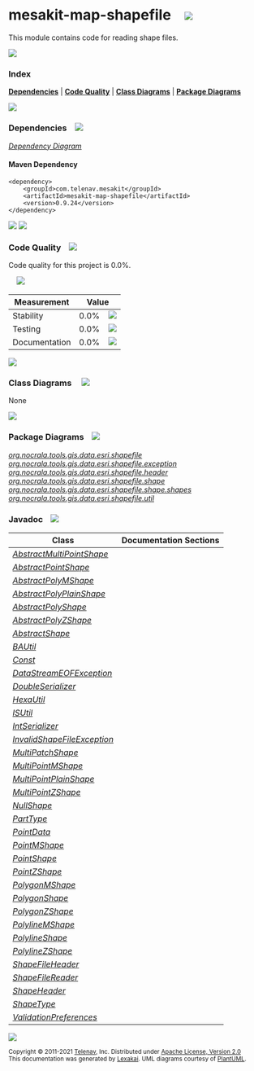 [//]: # (start-user-text)



[//]: # (end-user-text)

# mesakit-map-shapefile &nbsp;&nbsp; <img src="https://telenav.github.io/telenav-assets/images/icons/gears-32.png" srcset="https://telenav.github.io/telenav-assets/images/icons/gears-32-2x.png 2x"/>

This module contains code for reading shape files.

<img src="https://telenav.github.io/telenav-assets/images/separators/horizontal-line-512.png" srcset="https://telenav.github.io/telenav-assets/images/separators/horizontal-line-512-2x.png 2x"/>

### Index



[**Dependencies**](#dependencies) | [**Code Quality**](#code-quality) | [**Class Diagrams**](#class-diagrams) | [**Package Diagrams**](#package-diagrams)

<img src="https://telenav.github.io/telenav-assets/images/separators/horizontal-line-512.png" srcset="https://telenav.github.io/telenav-assets/images/separators/horizontal-line-512-2x.png 2x"/>

### Dependencies <a name="dependencies"></a> &nbsp;&nbsp; <img src="https://telenav.github.io/telenav-assets/images/icons/dependencies-32.png" srcset="https://telenav.github.io/telenav-assets/images/icons/dependencies-32-2x.png 2x"/>

[*Dependency Diagram*](https://www.mesakit.org/0.9.24/lexakai/mesakit/mesakit-map/shapefile/documentation/diagrams/dependencies.svg)

#### Maven Dependency

    <dependency>
        <groupId>com.telenav.mesakit</groupId>
        <artifactId>mesakit-map-shapefile</artifactId>
        <version>0.9.24</version>
    </dependency>

<img src="https://telenav.github.io/telenav-assets/images/separators/horizontal-line-128.png" srcset="https://telenav.github.io/telenav-assets/images/separators/horizontal-line-128-2x.png 2x"/>

[//]: # (start-user-text)



[//]: # (end-user-text)

<img src="https://telenav.github.io/telenav-assets/images/separators/horizontal-line-128.png" srcset="https://telenav.github.io/telenav-assets/images/separators/horizontal-line-128-2x.png 2x"/>

### Code Quality <a name="code-quality"></a> &nbsp;&nbsp; <img src="https://telenav.github.io/telenav-assets/images/icons/ruler-32.png" srcset="https://telenav.github.io/telenav-assets/images/icons/ruler-32-2x.png 2x"/>

Code quality for this project is 0.0%.  
  
&nbsp; &nbsp; <img src="https://telenav.github.io/telenav-assets/images/meters/meter-0-96.png" srcset="https://telenav.github.io/telenav-assets/images/meters/meter-0-96-2x.png 2x"/>

| Measurement   | Value                    |
|---------------|--------------------------|
| Stability     | 0.0%&nbsp; &nbsp; <img src="https://telenav.github.io/telenav-assets/images/meters/meter-0-96.png" srcset="https://telenav.github.io/telenav-assets/images/meters/meter-0-96-2x.png 2x"/>     |
| Testing       | 0.0%&nbsp; &nbsp; <img src="https://telenav.github.io/telenav-assets/images/meters/meter-0-96.png" srcset="https://telenav.github.io/telenav-assets/images/meters/meter-0-96-2x.png 2x"/>       |
| Documentation | 0.0%&nbsp; &nbsp; <img src="https://telenav.github.io/telenav-assets/images/meters/meter-0-96.png" srcset="https://telenav.github.io/telenav-assets/images/meters/meter-0-96-2x.png 2x"/> |

<img src="https://telenav.github.io/telenav-assets/images/separators/horizontal-line-128.png" srcset="https://telenav.github.io/telenav-assets/images/separators/horizontal-line-128-2x.png 2x"/>

### Class Diagrams <a name="class-diagrams"></a> &nbsp; &nbsp; <img src="https://telenav.github.io/telenav-assets/images/icons/diagram-40.png" srcset="https://telenav.github.io/telenav-assets/images/icons/diagram-40-2x.png 2x"/>

None

<img src="https://telenav.github.io/telenav-assets/images/separators/horizontal-line-128.png" srcset="https://telenav.github.io/telenav-assets/images/separators/horizontal-line-128-2x.png 2x"/>

### Package Diagrams <a name="package-diagrams"></a> &nbsp;&nbsp; <img src="https://telenav.github.io/telenav-assets/images/icons/box-24.png" srcset="https://telenav.github.io/telenav-assets/images/icons/box-24-2x.png 2x"/>

[*org.nocrala.tools.gis.data.esri.shapefile*](https://www.mesakit.org/0.9.24/lexakai/mesakit/mesakit-map/shapefile/documentation/diagrams/org.nocrala.tools.gis.data.esri.shapefile.svg)  
[*org.nocrala.tools.gis.data.esri.shapefile.exception*](https://www.mesakit.org/0.9.24/lexakai/mesakit/mesakit-map/shapefile/documentation/diagrams/org.nocrala.tools.gis.data.esri.shapefile.exception.svg)  
[*org.nocrala.tools.gis.data.esri.shapefile.header*](https://www.mesakit.org/0.9.24/lexakai/mesakit/mesakit-map/shapefile/documentation/diagrams/org.nocrala.tools.gis.data.esri.shapefile.header.svg)  
[*org.nocrala.tools.gis.data.esri.shapefile.shape*](https://www.mesakit.org/0.9.24/lexakai/mesakit/mesakit-map/shapefile/documentation/diagrams/org.nocrala.tools.gis.data.esri.shapefile.shape.svg)  
[*org.nocrala.tools.gis.data.esri.shapefile.shape.shapes*](https://www.mesakit.org/0.9.24/lexakai/mesakit/mesakit-map/shapefile/documentation/diagrams/org.nocrala.tools.gis.data.esri.shapefile.shape.shapes.svg)  
[*org.nocrala.tools.gis.data.esri.shapefile.util*](https://www.mesakit.org/0.9.24/lexakai/mesakit/mesakit-map/shapefile/documentation/diagrams/org.nocrala.tools.gis.data.esri.shapefile.util.svg)

### Javadoc <a name="code-quality"></a> &nbsp;&nbsp; <img src="https://telenav.github.io/telenav-assets/images/icons/books-24.png" srcset="https://telenav.github.io/telenav-assets/images/icons/books-24-2x.png 2x"/>

| Class | Documentation Sections  |
|-------|-------------------------|
| [*AbstractMultiPointShape*](https://www.mesakit.org/0.9.24/javadoc/mesakit/mesakit-map-shapefile/org/nocrala/tools/gis/data/esri/shapefile/shape/shapes/AbstractMultiPointShape.html) |  |  
| [*AbstractPointShape*](https://www.mesakit.org/0.9.24/javadoc/mesakit/mesakit-map-shapefile/org/nocrala/tools/gis/data/esri/shapefile/shape/shapes/AbstractPointShape.html) |  |  
| [*AbstractPolyMShape*](https://www.mesakit.org/0.9.24/javadoc/mesakit/mesakit-map-shapefile/org/nocrala/tools/gis/data/esri/shapefile/shape/shapes/AbstractPolyMShape.html) |  |  
| [*AbstractPolyPlainShape*](https://www.mesakit.org/0.9.24/javadoc/mesakit/mesakit-map-shapefile/org/nocrala/tools/gis/data/esri/shapefile/shape/shapes/AbstractPolyPlainShape.html) |  |  
| [*AbstractPolyShape*](https://www.mesakit.org/0.9.24/javadoc/mesakit/mesakit-map-shapefile/org/nocrala/tools/gis/data/esri/shapefile/shape/shapes/AbstractPolyShape.html) |  |  
| [*AbstractPolyZShape*](https://www.mesakit.org/0.9.24/javadoc/mesakit/mesakit-map-shapefile/org/nocrala/tools/gis/data/esri/shapefile/shape/shapes/AbstractPolyZShape.html) |  |  
| [*AbstractShape*](https://www.mesakit.org/0.9.24/javadoc/mesakit/mesakit-map-shapefile/org/nocrala/tools/gis/data/esri/shapefile/shape/AbstractShape.html) |  |  
| [*BAUtil*](https://www.mesakit.org/0.9.24/javadoc/mesakit/mesakit-map-shapefile/org/nocrala/tools/gis/data/esri/shapefile/util/BAUtil.html) |  |  
| [*Const*](https://www.mesakit.org/0.9.24/javadoc/mesakit/mesakit-map-shapefile/org/nocrala/tools/gis/data/esri/shapefile/shape/Const.html) |  |  
| [*DataStreamEOFException*](https://www.mesakit.org/0.9.24/javadoc/mesakit/mesakit-map-shapefile/org/nocrala/tools/gis/data/esri/shapefile/exception/DataStreamEOFException.html) |  |  
| [*DoubleSerializer*](https://www.mesakit.org/0.9.24/javadoc/mesakit/mesakit-map-shapefile/org/nocrala/tools/gis/data/esri/shapefile/util/DoubleSerializer.html) |  |  
| [*HexaUtil*](https://www.mesakit.org/0.9.24/javadoc/mesakit/mesakit-map-shapefile/org/nocrala/tools/gis/data/esri/shapefile/util/HexaUtil.html) |  |  
| [*ISUtil*](https://www.mesakit.org/0.9.24/javadoc/mesakit/mesakit-map-shapefile/org/nocrala/tools/gis/data/esri/shapefile/util/ISUtil.html) |  |  
| [*IntSerializer*](https://www.mesakit.org/0.9.24/javadoc/mesakit/mesakit-map-shapefile/org/nocrala/tools/gis/data/esri/shapefile/util/IntSerializer.html) |  |  
| [*InvalidShapeFileException*](https://www.mesakit.org/0.9.24/javadoc/mesakit/mesakit-map-shapefile/org/nocrala/tools/gis/data/esri/shapefile/exception/InvalidShapeFileException.html) |  |  
| [*MultiPatchShape*](https://www.mesakit.org/0.9.24/javadoc/mesakit/mesakit-map-shapefile/org/nocrala/tools/gis/data/esri/shapefile/shape/shapes/MultiPatchShape.html) |  |  
| [*MultiPointMShape*](https://www.mesakit.org/0.9.24/javadoc/mesakit/mesakit-map-shapefile/org/nocrala/tools/gis/data/esri/shapefile/shape/shapes/MultiPointMShape.html) |  |  
| [*MultiPointPlainShape*](https://www.mesakit.org/0.9.24/javadoc/mesakit/mesakit-map-shapefile/org/nocrala/tools/gis/data/esri/shapefile/shape/shapes/MultiPointPlainShape.html) |  |  
| [*MultiPointZShape*](https://www.mesakit.org/0.9.24/javadoc/mesakit/mesakit-map-shapefile/org/nocrala/tools/gis/data/esri/shapefile/shape/shapes/MultiPointZShape.html) |  |  
| [*NullShape*](https://www.mesakit.org/0.9.24/javadoc/mesakit/mesakit-map-shapefile/org/nocrala/tools/gis/data/esri/shapefile/shape/shapes/NullShape.html) |  |  
| [*PartType*](https://www.mesakit.org/0.9.24/javadoc/mesakit/mesakit-map-shapefile/org/nocrala/tools/gis/data/esri/shapefile/shape/PartType.html) |  |  
| [*PointData*](https://www.mesakit.org/0.9.24/javadoc/mesakit/mesakit-map-shapefile/org/nocrala/tools/gis/data/esri/shapefile/shape/PointData.html) |  |  
| [*PointMShape*](https://www.mesakit.org/0.9.24/javadoc/mesakit/mesakit-map-shapefile/org/nocrala/tools/gis/data/esri/shapefile/shape/shapes/PointMShape.html) |  |  
| [*PointShape*](https://www.mesakit.org/0.9.24/javadoc/mesakit/mesakit-map-shapefile/org/nocrala/tools/gis/data/esri/shapefile/shape/shapes/PointShape.html) |  |  
| [*PointZShape*](https://www.mesakit.org/0.9.24/javadoc/mesakit/mesakit-map-shapefile/org/nocrala/tools/gis/data/esri/shapefile/shape/shapes/PointZShape.html) |  |  
| [*PolygonMShape*](https://www.mesakit.org/0.9.24/javadoc/mesakit/mesakit-map-shapefile/org/nocrala/tools/gis/data/esri/shapefile/shape/shapes/PolygonMShape.html) |  |  
| [*PolygonShape*](https://www.mesakit.org/0.9.24/javadoc/mesakit/mesakit-map-shapefile/org/nocrala/tools/gis/data/esri/shapefile/shape/shapes/PolygonShape.html) |  |  
| [*PolygonZShape*](https://www.mesakit.org/0.9.24/javadoc/mesakit/mesakit-map-shapefile/org/nocrala/tools/gis/data/esri/shapefile/shape/shapes/PolygonZShape.html) |  |  
| [*PolylineMShape*](https://www.mesakit.org/0.9.24/javadoc/mesakit/mesakit-map-shapefile/org/nocrala/tools/gis/data/esri/shapefile/shape/shapes/PolylineMShape.html) |  |  
| [*PolylineShape*](https://www.mesakit.org/0.9.24/javadoc/mesakit/mesakit-map-shapefile/org/nocrala/tools/gis/data/esri/shapefile/shape/shapes/PolylineShape.html) |  |  
| [*PolylineZShape*](https://www.mesakit.org/0.9.24/javadoc/mesakit/mesakit-map-shapefile/org/nocrala/tools/gis/data/esri/shapefile/shape/shapes/PolylineZShape.html) |  |  
| [*ShapeFileHeader*](https://www.mesakit.org/0.9.24/javadoc/mesakit/mesakit-map-shapefile/org/nocrala/tools/gis/data/esri/shapefile/header/ShapeFileHeader.html) |  |  
| [*ShapeFileReader*](https://www.mesakit.org/0.9.24/javadoc/mesakit/mesakit-map-shapefile/org/nocrala/tools/gis/data/esri/shapefile/ShapeFileReader.html) |  |  
| [*ShapeHeader*](https://www.mesakit.org/0.9.24/javadoc/mesakit/mesakit-map-shapefile/org/nocrala/tools/gis/data/esri/shapefile/shape/ShapeHeader.html) |  |  
| [*ShapeType*](https://www.mesakit.org/0.9.24/javadoc/mesakit/mesakit-map-shapefile/org/nocrala/tools/gis/data/esri/shapefile/shape/ShapeType.html) |  |  
| [*ValidationPreferences*](https://www.mesakit.org/0.9.24/javadoc/mesakit/mesakit-map-shapefile/org/nocrala/tools/gis/data/esri/shapefile/ValidationPreferences.html) |  |  

[//]: # (start-user-text)



[//]: # (end-user-text)

<img src="https://telenav.github.io/telenav-assets/images/separators/horizontal-line-512.png" srcset="https://telenav.github.io/telenav-assets/images/separators/horizontal-line-512-2x.png 2x"/>

<sub>Copyright &#169; 2011-2021 [Telenav](https://telenav.com), Inc. Distributed under [Apache License, Version 2.0](LICENSE)</sub>  
<sub>This documentation was generated by [Lexakai](https://lexakai.org). UML diagrams courtesy of [PlantUML](https://plantuml.com).</sub>
